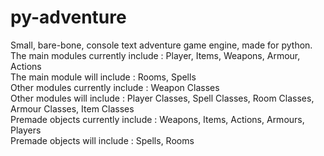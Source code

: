 ﻿# py-adventure
Small, bare-bone, console text adventure game engine, made for python. <br />
The main modules currently include : Player, Items, Weapons, Armour, Actions <br />
The main module will include : Rooms, Spells <br />
Other modules currently include : Weapon Classes <br />
Other modules will include : Player Classes, Spell Classes, Room Classes, Armour Classes, Item Classes <br />
Premade objects currently include : Weapons, Items, Actions, Armours, Players <br />
Premade objects will include : Spells, Rooms <br />



